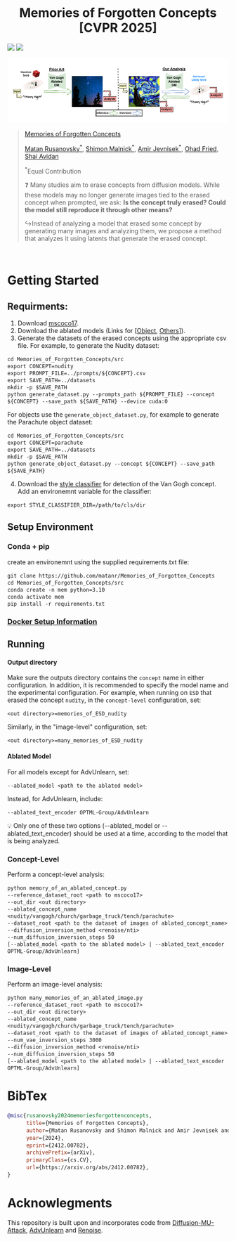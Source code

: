 <h1 style="text-align: center;">
Memories of Forgotten Concepts [CVPR 2025]
</h1>

<a href="https://matanr.github.io/Memories_of_Forgotten_Concepts/"><img src="https://img.shields.io/static/v1?label=Project&message=Website&color=blue"></a>
<a href="https://arxiv.org/abs/2412.00782"><img src="https://img.shields.io/badge/arXiv-2311.17891-b31b1b.svg"></a>





<img src="images/teaser.png">


> [Memories of Forgotten Concepts](https://matanr.github.io/Memories_of_Forgotten_Concepts/)
>
>
> [Matan Rusanovsky<sup>*</sup>](https://scholar.google.com/citations?user=5TS4vucAAAAJ&hl=en&oi=ao), [Shimon Malnick<sup>*</sup>](https://www.malnick.net/in/shimon-malnick-1b8404125/), [Amir Jevnisek<sup>*</sup>](https://scholar.google.com/citations?hl=en&user=czm6bkUAAAAJ), [Ohad Fried](https://www.ohadf.com/), [Shai Avidan](http://www.eng.tau.ac.il/~avidan/)
>
>
> <sup>*</sup>Equal Contribution
>
> ❓ Many studies aim to erase concepts from diffusion models. While these models may no longer generate images tied to the erased concept when prompted, we ask: **Is the concept truly erased? Could the model still reproduce it through other means?**
>
> ↪️Instead of analyzing a model that erased some concept by generating many images and analyzing them, we propose a method that analyzes it using latents that generate the erased concept.

<br>

</div>

# Getting Started
## Requirments:
1. Download [mscoco17](https://cocodataset.org/#download).
2. Download the ablated models (Links for [[Object](https://drive.google.com/file/d/1e5aX8gkC34YaHGR0S1-EQwBmUXiAPvpE/view), [Others](https://drive.google.com/file/d/1yeZNJ8MoHsisdZmt5lbnG_kSgl5xned0/view)]).
3. Generate the datasets of the erased concepts using the appropriate csv file. For example, to generate the Nudity dataset:
```shell
cd Memories_of_Forgotten_Concepts/src
export CONCEPT=nudity
export PROMPT_FILE=../prompts/${CONCEPT}.csv
export SAVE_PATH=../datasets
mkdir -p $SAVE_PATH
python generate_dataset.py --prompts_path ${PROMPT_FILE} --concept ${CONCEPT} --save_path ${SAVE_PATH} --device cuda:0
```
For objects use the ```generate_object_dataset.py```, for example to generate the Parachute object dataset:
```shell
cd Memories_of_Forgotten_Concepts/src
export CONCEPT=parachute
export SAVE_PATH=../datasets
mkdir -p $SAVE_PATH
python generate_object_dataset.py --concept ${CONCEPT} --save_path ${SAVE_PATH}
```
4. Download the [style classifier](https://drive.google.com/file/d/1me_MOrXip1Xa-XaUrPZZY7i49pgFe1po/view) for detection of the Van Gogh concept. Add an environemnt variable for the classifier:
```shell
export STYLE_CLASSIFIER_DIR=/path/to/cls/dir
```

## Setup Environment
### Conda + pip
create an environemnt using the supplied requirements.txt file:
```shell
git clone https://github.com/matanr/Memories_of_Forgotten_Concepts
cd Memories_of_Forgotten_Concepts/src
conda create -n mem python=3.10
conda activate mem
pip install -r requirements.txt
```

### [Docker Setup Information](docker/DOCKER-INFO.md)

## Running
#### Output directory
Make sure the outputs directory contains the ``concept`` name in either configuration.
In addition, it is recommended to specify the model name and the experimental configuration.
For example, when running on ``ESD`` that erased the concept ``nudity``, in the ``concept-level`` configuration, set: 

```
<out directory>=memories_of_ESD_nudity
```
Similarly, in the "image-level" configuration, set:
```
<out directory>=many_memories_of_ESD_nudity
```
#### Ablated Model
For all models except for AdvUnlearn, set:
```
--ablated_model <path to the ablated model>
```
Instead, for AdvUnlearn, include: 
```
--ablated_text_encoder OPTML-Group/AdvUnlearn
```
💡 Only one of these two options (--ablated_model or --ablated_text_encoder) should be used at a time, according to the model that is being analyzed.

### Concept-Level
Perform a concept-level analysis:

```shell
python memory_of_an_ablated_concept.py
--reference_dataset_root <path to mscoco17>
--out_dir <out directory>
--ablated_concept_name <nudity/vangogh/church/garbage_truck/tench/parachute>
--dataset_root <path to the dataset of images of ablated_concept_name>
--diffusion_inversion_method <renoise/nti>
--num_diffusion_inversion_steps 50
[--ablated_model <path to the ablated model> | --ablated_text_encoder OPTML-Group/AdvUnlearn]
```

### Image-Level
Perform an image-level analysis:
```shell
python many_memories_of_an_ablated_image.py 
--reference_dataset_root <path to mscoco17>
--out_dir <out directory>
--ablated_concept_name <nudity/vangogh/church/garbage_truck/tench/parachute>
--dataset_root <path to the dataset of images of ablated_concept_name>
--num_vae_inversion_steps 3000
--diffusion_inversion_method <renoise/nti>
--num_diffusion_inversion_steps 50
[--ablated_model <path to the ablated model> | --ablated_text_encoder OPTML-Group/AdvUnlearn]
```

# BibTex
```bib
@misc{rusanovsky2024memoriesforgottenconcepts,
      title={Memories of Forgotten Concepts}, 
      author={Matan Rusanovsky and Shimon Malnick and Amir Jevnisek and Ohad Fried and Shai Avidan},
      year={2024},
      eprint={2412.00782},
      archivePrefix={arXiv},
      primaryClass={cs.CV},
      url={https://arxiv.org/abs/2412.00782}, 
}
```

# Acknowlegments
This repository is built upon and incorporates code from [Diffusion-MU-Attack](https://github.com/OPTML-Group/Diffusion-MU-Attack), [AdvUnlearn](https://github.com/OPTML-Group/AdvUnlearn) and [Renoise](https://github.com/garibida/ReNoise-Inversion).
